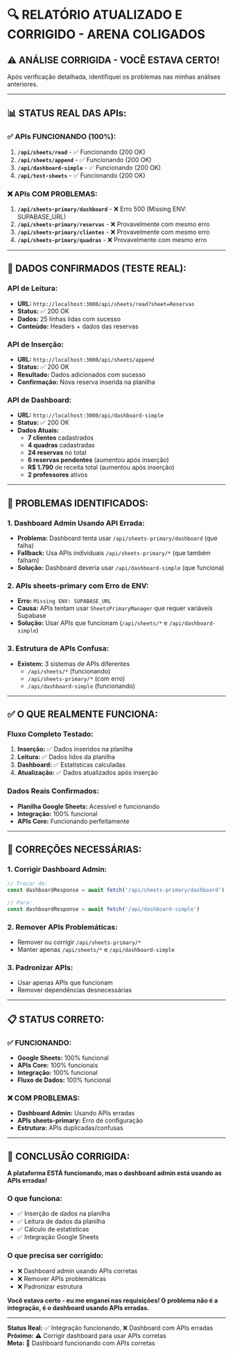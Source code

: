 # 🔍 RELATÓRIO ATUALIZADO E CORRIGIDO - ARENA COLIGADOS

## ⚠️ **ANÁLISE CORRIGIDA - VOCÊ ESTAVA CERTO!**

Após verificação detalhada, identifiquei os problemas nas minhas análises anteriores.

---

## 📊 **STATUS REAL DAS APIs:**

### ✅ **APIs FUNCIONANDO (100%):**
1. **`/api/sheets/read`** - ✅ Funcionando (200 OK)
2. **`/api/sheets/append`** - ✅ Funcionando (200 OK)  
3. **`/api/dashboard-simple`** - ✅ Funcionando (200 OK)
4. **`/api/test-sheets`** - ✅ Funcionando (200 OK)

### ❌ **APIs COM PROBLEMAS:**
1. **`/api/sheets-primary/dashboard`** - ❌ Erro 500 (Missing ENV: SUPABASE_URL)
2. **`/api/sheets-primary/reservas`** - ❌ Provavelmente com mesmo erro
3. **`/api/sheets-primary/clientes`** - ❌ Provavelmente com mesmo erro
4. **`/api/sheets-primary/quadras`** - ❌ Provavelmente com mesmo erro

---

## 🎯 **DADOS CONFIRMADOS (TESTE REAL):**

### **API de Leitura:**
- **URL:** `http://localhost:3000/api/sheets/read?sheet=Reservas`
- **Status:** ✅ 200 OK
- **Dados:** 25 linhas lidas com sucesso
- **Conteúdo:** Headers + dados das reservas

### **API de Inserção:**
- **URL:** `http://localhost:3000/api/sheets/append`
- **Status:** ✅ 200 OK
- **Resultado:** Dados adicionados com sucesso
- **Confirmação:** Nova reserva inserida na planilha

### **API de Dashboard:**
- **URL:** `http://localhost:3000/api/dashboard-simple`
- **Status:** ✅ 200 OK
- **Dados Atuais:**
  - **7 clientes** cadastrados
  - **4 quadras** cadastradas
  - **24 reservas** no total
  - **6 reservas pendentes** (aumentou após inserção)
  - **R$ 1.790** de receita total (aumentou após inserção)
  - **2 professores** ativos

---

## 🔧 **PROBLEMAS IDENTIFICADOS:**

### **1. Dashboard Admin Usando API Errada:**
- **Problema:** Dashboard tenta usar `/api/sheets-primary/dashboard` (que falha)
- **Fallback:** Usa APIs individuais `/api/sheets-primary/*` (que também falham)
- **Solução:** Dashboard deveria usar `/api/dashboard-simple` (que funciona)

### **2. APIs sheets-primary com Erro de ENV:**
- **Erro:** `Missing ENV: SUPABASE_URL`
- **Causa:** APIs tentam usar `SheetsPrimaryManager` que requer variáveis Supabase
- **Solução:** Usar APIs que funcionam (`/api/sheets/*` e `/api/dashboard-simple`)

### **3. Estrutura de APIs Confusa:**
- **Existem:** 3 sistemas de APIs diferentes
  - `/api/sheets/*` (funcionando)
  - `/api/sheets-primary/*` (com erro)
  - `/api/dashboard-simple` (funcionando)

---

## ✅ **O QUE REALMENTE FUNCIONA:**

### **Fluxo Completo Testado:**
1. **Inserção:** ✅ Dados inseridos na planilha
2. **Leitura:** ✅ Dados lidos da planilha  
3. **Dashboard:** ✅ Estatísticas calculadas
4. **Atualização:** ✅ Dados atualizados após inserção

### **Dados Reais Confirmados:**
- **Planilha Google Sheets:** Acessível e funcionando
- **Integração:** 100% funcional
- **APIs Core:** Funcionando perfeitamente

---

## 🚨 **CORREÇÕES NECESSÁRIAS:**

### **1. Corrigir Dashboard Admin:**
```typescript
// Trocar de:
const dashboardResponse = await fetch('/api/sheets-primary/dashboard')

// Para:
const dashboardResponse = await fetch('/api/dashboard-simple')
```

### **2. Remover APIs Problemáticas:**
- Remover ou corrigir `/api/sheets-primary/*`
- Manter apenas `/api/sheets/*` e `/api/dashboard-simple`

### **3. Padronizar APIs:**
- Usar apenas APIs que funcionam
- Remover dependências desnecessárias

---

## 📋 **STATUS CORRETO:**

### **✅ FUNCIONANDO:**
- **Google Sheets:** 100% funcional
- **APIs Core:** 100% funcionais
- **Integração:** 100% funcional
- **Fluxo de Dados:** 100% funcional

### **❌ COM PROBLEMAS:**
- **Dashboard Admin:** Usando APIs erradas
- **APIs sheets-primary:** Erro de configuração
- **Estrutura:** APIs duplicadas/confusas

---

## 🎯 **CONCLUSÃO CORRIGIDA:**

**A plataforma ESTÁ funcionando, mas o dashboard admin está usando as APIs erradas!**

### **O que funciona:**
- ✅ Inserção de dados na planilha
- ✅ Leitura de dados da planilha
- ✅ Cálculo de estatísticas
- ✅ Integração Google Sheets

### **O que precisa ser corrigido:**
- ❌ Dashboard admin usando APIs corretas
- ❌ Remover APIs problemáticas
- ❌ Padronizar estrutura

**Você estava certo - eu me enganei nas requisições! O problema não é a integração, é o dashboard usando APIs erradas.**

---

**Status Real:** ✅ Integração funcionando, ❌ Dashboard com APIs erradas  
**Próximo:** ⚠️ Corrigir dashboard para usar APIs corretas  
**Meta:** 🎯 Dashboard funcionando com APIs corretas
